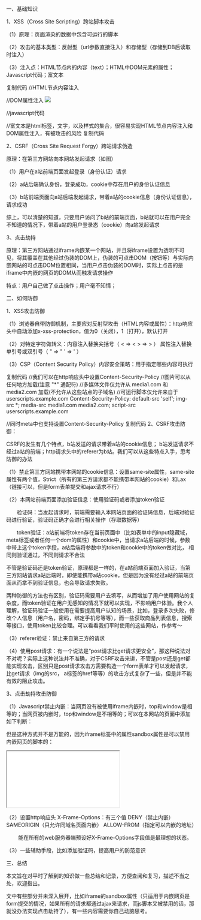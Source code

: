 一、基础知识

1、XSS（Cross Site Scripting）跨站脚本攻击

（1）原理：页面渲染的数据中包含可运行的脚本

（2）攻击的基本类型：反射型（url参数直接注入）和存储型（存储到DB后读取时注入）

（3）注入点：HTML节点内的内容（text）；HTML中DOM元素的属性；Javascript代码；富文本

复制代码
//HTML节点内容注入
<div><script>alert(1);</script></div>  

//DOM属性注入
<img src='/images/1.png' onerror='alert(1);'>  

//javascript代码
<script>
    var a = '1';alert(1);''
</script>

//富文本是html标签，文字，以及样式的集合，很容易实现HTML节点内容注入和DOM属性注入，有被攻击的风险
复制代码
 

2、CSRF（Cross Site Request Forgy）跨站请求伪造

原理：在第三方网站向本网站发起请求（如图）



（1）用户在a站前端页面发起登录（身份认证）请求

（2）a站后端确认身份，登录成功，cookie中存在用户的身份认证信息

（3）b站前端页面向a站后端发起请求，带着a站的cookie信息（身份认证信息），请求成功

综上，可以清楚的知道，只要用户访问了b站的前端页面，b站就可以在用户完全不知道的情况下，带着a站的用户登录态（cookie）向a站发起请求

3、点击劫持

原理：第三方网站通过iframe内嵌某一个网站，并且将iframe设置为透明不可见，将其覆盖在其他经过伪装的DOM上，伪装的可点击DOM（按钮等）与实际内嵌网站的可点击DOM位置相同，当用户点击伪装的DOM时，实际上点击的是iframe中内嵌的网页的DOM从而触发请求操作

特点：用户自己做了点击操作；用户毫不知情；

 

二、如何防御

1、XSS攻击防御

（1）浏览器自带防御机制，主要应对反射型攻击（HTML内容或属性）：http响应头中自动添加x-xss-protection，值为0（关闭），1（打开），默认打开

（2）对特定字符做转义：内容注入替换尖括号（ < => &lt;   > => &gt; ） 属性注入替换单引号或双引号（ " => &quot;  ' => &#39; ）

（3）CSP（Content Security Policy）内容安全策略：用于指定哪些内容可执行

复制代码
//我们可以在http响应头中设置Content-Security-Policy
//图片可以从任何地方加载(注意 "*" 通配符)
//多媒体文件仅允许从 media1.com 和 media2.com 加载(不允许从这些站点的子域名)
//可运行脚本仅允许来自于userscripts.example.com
Content-Security-Policy: default-src 'self'; img-src *; media-src media1.com media2.com; script-src userscripts.example.com

//同时meta中也支持设置Content-Security-Policy
<meta http-equiv="Content-Security-Policy" content="default-src 'self'; img-src https://*; child-src 'none';">
复制代码
2、CSRF攻击防御：

CSRF的发生有几个特点，b站发送的请求带着a站的cookie信息； b站发送请求不经过a站的前端；http请求头中的referer为b站。我们可以从这些特点入手，思考防御的办法

（1）禁止第三方网站携带本网站的cookie信息：设置same-site属性，same-site属性有两个值，Strict（所有的第三方请求都不能携带本网站的cookie）和Lax（链接可以，但是form表单提交和ajax请求不行）

（2）本网站前端页面添加验证信息：使用验证码或者添加token验证

　　验证码：当发起请求时，前端需要输入本网站页面的验证码信息，后端对验证码进行验证，验证码正确才会进行相关操作（存取数据等）

　　token验证：a站前端将token存在当前页面中（比如表单中的input隐藏域，meta标签或者任何一个dom的属性）和cookie中，当请求a站后端的时候，参数中带上这个token字段，a站后端将参数中的token和cookie中的token做对比， 相同则验证通过，不同则请求不合法

不管是验证码还是token验证，原理都是一样的，在a站前端页面加入验证，当第三方网站请求a站后端时，即使能携带a站cookie，但是因为没有经过a站的前端页面从而拿不到验证信息，也会导致请求失败。

两种防御的方法也有区别，验证码需要用户去填写，从而增加了用户使用网站的复杂度，而token验证在用户无感知的情况下就可以实现，不影响用户体验。我个人理解，验证码验证一般使用在需要提高用户认知的场景，比如，登录多次失败，修改个人信息（用户名，密码，绑定手机号等等），而一些获取商品列表信息，搜索等接口，使用token比较合理。可以看看我们平时使用的这些网站，作参考～

（3）referer验证：禁止来自第三方的请求

（4）使用post请求：有一个说法是“post请求比get请求更安全”，那这种说法对不对呢？实际上这种说法并不准确，对于CSRF攻击来讲，不管是post还是get都能实现攻击，区别只是post请求攻击方需要构造一个form表单才可以发起请求，比get请求（img的src， a标签的href等等）的攻击方式复杂了一些，但是并不能有效的阻止攻击。

3、点击劫持攻击防御

（1）Javascript禁止内嵌：当网页没有被使用iframe内嵌时，top和window是相等的；当网页被内嵌时，top和window是不相等的；可以在本网站的页面中添加如下判断：

 

<script>
if (top.location != window.location) {
    //如果不相等，说明使用了iframe，可进行相关的操作
}
</script>
 

但是这种方式并不是万能的，因为iframe标签中的属性sandbox属性是可以禁用内嵌网页的脚本的：

<iframe sandbox='allow-forms' src='...'></iframe>
 

（2）设置http响应头 X-Frame-Options：有三个值 DENY（禁止内嵌） SAMEORIGIN（只允许同域名页面内嵌） ALLOW-FROM（指定可以内嵌的地址）

　　  能在所有的web服务器端预设好X-Frame-Options字段值是最理想的状态。

（3）一些辅助手段，比如添加验证码，提高用户的防范意识

三、总结

本文旨在对平时了解到的知识做一些总结和记录，方便查阅和复习，描述不当之处，欢迎指出。

文中有些部分并未深入展开，比如iframe的sandbox属性（只适用于内嵌网页是form提交的情况，如果所有的请求都通过ajax来请求，而js脚本又被禁用的话，那就没办法实现点击劫持了），有一些内容需要你自己动脑思考。

